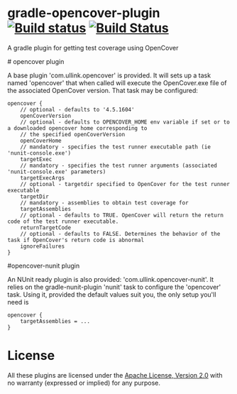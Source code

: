 gradle-opencover-plugin [![Build status](https://ci.appveyor.com/api/projects/status/chcaikhiapb4mmn2?svg=true)](https://ci.appveyor.com/project/gluck/gradle-opencover-plugin) [![Build Status](https://travis-ci.org/Ullink/gradle-opencover-plugin.svg?branch=master)](https://travis-ci.org/Ullink/gradle-opencover-plugin)
=======================

A gradle plugin for getting test coverage using OpenCover

# opencover plugin

A base plugin 'com.ullink.opencover' is provided. It will sets up a task named 'opencover' that when called will execute
the OpenCover.exe file of the associated OpenCover version. That task may be configured:

    opencover {
        // optional - defaults to '4.5.1604'
        openCoverVersion
        // optional - defaults to OPENCOVER_HOME env variable if set or to a downloaded opencover home corresponding to
        // the specified openCoverVersion
        openCoverHome
        // mandatory - specifies the test runner executable path (ie 'nunit-console.exe')
        targetExec
        // mandatory - specifies the test runner arguments (associated 'nunit-console.exe' parameters)
        targetExecArgs
        // optional - targetdir specified to OpenCover for the test runner executable
        targetDir
        // mandatory - assemblies to obtain test coverage for
        targetAssemblies
        // optional - defaults to TRUE. OpenCover will return the return code of the test runner executable.
        returnTargetCode
        // optional - defaults to FALSE. Determines the behavior of the task if OpenCover's return code is abnormal
        ignoreFailures
    }

#opencover-nunit plugin

An NUnit ready plugin is also provided: 'com.ullink.opencover-nunit'. It relies on the gradle-nunit-plugin 'nunit' task to
configure the 'opencover' task. Using it, provided the default values suit you, the only setup you'll need is

    opencover {
        targetAssemblies = ...
    }

# License

All these plugins are licensed under the [Apache License, Version 2.0](http://www.apache.org/licenses/LICENSE-2.0.html) with no warranty (expressed or implied) for any purpose.
